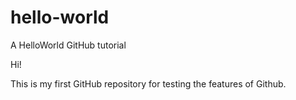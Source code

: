 # hello-world
A HelloWorld GitHub tutorial

Hi!

This is my first GitHub repository for testing the features of Github.
